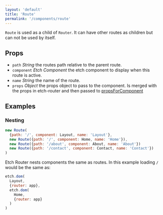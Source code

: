 ```yaml
---
layout: 'default'
title: 'Route'
permalink: '/components/route'
---
```


`Route` is used as a child of `Router`. It can have other routes as children but can not be used by itself.

## Props

 - `path` _String_ the routes path relative to the parent route.
 - `component` _Etch Component_ the etch component to display when this route is active.
 - `name` _String_ the name of the route.
 - `props` _Object_ the props object to pass to the component. Is merged with the props in etch-router and then passed to [propsForComponent](/hooks/props-for-component)

## Examples

### Nesting

```javascript
new Route(
  {path: '/', component: Layout, name: 'Layout'},
  new Route({path: '/', component: Home, name: 'Home'}),
  new Route({path: '/about', component: About, name: 'About'})
  new Route({path: '/contact', component: Contact, name: 'Contact'})
)
```

Etch Router nests components the same as routes. In this example loading `/` would be the same as:

```javascript
etch.dom(
  Layout,
  {router: app},
  etch.dom(
    Home,
    {router: app}
  )
)
```
